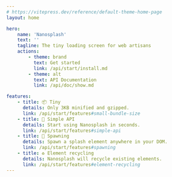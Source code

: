 ```yaml
---
# https://vitepress.dev/reference/default-theme-home-page
layout: home

hero:
    name: 'Nanosplash'
    text: ''
    tagline: The tiny loading screen for web artisans
    actions:
        - theme: brand
          text: Get started
          link: /api/start/install.md
        - theme: alt
          text: API Documentation
          link: /api/doc/show.md

features:
    - title: 📦 Tiny
      details: Only 3KB minified and gzipped.
      link: /api/start/features#small-bundle-size
    - title: 🍼 Simple API
      details: Start using Nanosplash in seconds.
      link: /api/start/features#simple-api
    - title: 🧚 Spawning
      details: Spawn a splash element anywhere in your DOM.
      link: /api/start/features#spawning
    - title: ♻️ Element recycling
      details: Nanosplash will recycle existing elements.
      link: /api/start/features#element-recycling
---
```

